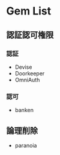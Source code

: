 # Gem List

## 認証認可権限

### 認証
* Devise
* Doorkeeper
* OmniAuth

### 認可
* banken

## 論理削除
* paranoia


